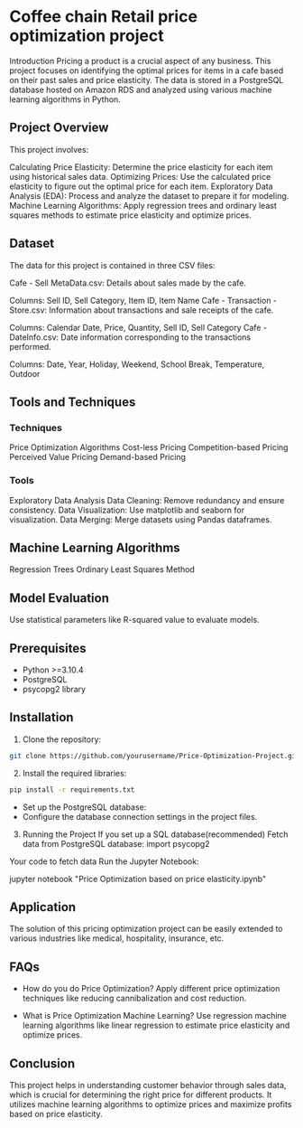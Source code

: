 # Coffee chain Retail price optimization project

Introduction
Pricing a product is a crucial aspect of any business. This project focuses on identifying the optimal prices for items in a cafe based on their past sales and price elasticity. The data is stored in a PostgreSQL database hosted on Amazon RDS and analyzed using various machine learning algorithms in Python.

## Project Overview

This project involves:

Calculating Price Elasticity: Determine the price elasticity for each item using historical sales data.
Optimizing Prices: Use the calculated price elasticity to figure out the optimal price for each item.
Exploratory Data Analysis (EDA): Process and analyze the dataset to prepare it for modeling.
Machine Learning Algorithms: Apply regression trees and ordinary least squares methods to estimate price elasticity and optimize prices.

## Dataset
The data for this project is contained in three CSV files:

Cafe - Sell MetaData.csv: Details about sales made by the cafe.

Columns: Sell ID, Sell Category, Item ID, Item Name
Cafe - Transaction - Store.csv: Information about transactions and sale receipts of the cafe.

Columns: Calendar Date, Price, Quantity, Sell ID, Sell Category
Cafe - DateInfo.csv: Date information corresponding to the transactions performed.

Columns: Date, Year, Holiday, Weekend, School Break, Temperature, Outdoor

## Tools and Techniques

### Techniques
Price Optimization Algorithms
Cost-less Pricing
Competition-based Pricing
Perceived Value Pricing
Demand-based Pricing

### Tools
Exploratory Data Analysis
Data Cleaning: Remove redundancy and ensure consistency.
Data Visualization: Use matplotlib and seaborn for visualization.
Data Merging: Merge datasets using Pandas dataframes.

## Machine Learning Algorithms

Regression Trees
Ordinary Least Squares Method

## Model Evaluation

Use statistical parameters like R-squared value to evaluate models.


## Prerequisites

- Python >=3.10.4
- PostgreSQL
- psycopg2 library

## Installation

1. Clone the repository:
```bash
git clone https://github.com/yourusername/Price-Optimization-Project.git
```

2. Install the required libraries:
```bash
pip install -r requirements.txt
```

- Set up the PostgreSQL database:
- Configure the database connection settings in the project files.

3. Running the Project
If you set up a SQL database(recommended)
Fetch data from PostgreSQL database:
import psycopg2

Your code to fetch data
Run the Jupyter Notebook:

jupyter notebook "Price Optimization based on price elasticity.ipynb"

## Application
The solution of this pricing optimization project can be easily extended to various industries like medical, hospitality, insurance, etc.

## FAQs
- How do you do Price Optimization?
Apply different price optimization techniques like reducing cannibalization and cost reduction.

- What is Price Optimization Machine Learning?
Use regression machine learning algorithms like linear regression to estimate price elasticity and optimize prices.

## Conclusion
This project helps in understanding customer behavior through sales data, which is crucial for determining the right price for different products. It utilizes machine learning algorithms to optimize prices and maximize profits based on price elasticity.


